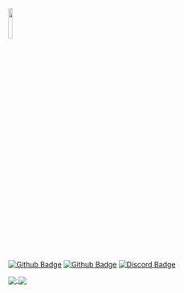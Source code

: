 

<img width=12.5% src="https://i.ibb.co/K6RrTjc/logo.png">

[![Github Badge](https://img.shields.io/badge/-Work_Account-lightgrey?style=flat-square&labelColor=lightgrey&logo=github&logoColor=white&link=https://github.com/andrewgosselin-nt)](https://github.com/andrewgosselin-nt) [![Github Badge](https://img.shields.io/badge/-Personal_Account-lightgrey?style=flat-square&labelColor=lightgrey&logo=github&logoColor=white&link=https://github.com/andrewgosselin)](https://github.com/andrewgosselin) [![Discord Badge](https://img.shields.io/badge/-Cyrex%231012-7289DA?style=flat-square&labelColor=7289DA&logo=discord&logoColor=white&link=https://discordapp.com)](https://discordapp.com) 

<a href="https://github-readme-stats.vercel.app/api/top-langs/?username=anuraghazra&layout=compact">
  <img align="center" src="https://github-readme-stats.vercel.app/api/top-langs/?username=anuraghazra&layout=compact" />
</a>
<a href="https://github-readme-stats.vercel.app/api?username=andrewgosselin&count_private=true&theme=tokyonight">
  <img align="center" src="https://github-readme-stats.vercel.app/api?username=andrewgosselin&count_private=true" />
</a>
